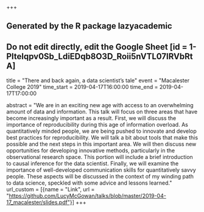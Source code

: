 +++
## Generated by the R package lazyacademic
## Do not edit directly, edit the Google Sheet [id = 1-PItelqpv0Sb_LdiEDqb8O3D_Roii5nVTL07IRVbRtA]
title = "There and back again, a data scientist’s tale"
event = "Macalester College 2019"
time_start = 2019-04-17T16:00:00
time_end = 2019-04-17T17:00:00

abstract = "We are in an exciting new age with access to an overwhelming amount of data and information. This talk will focus on three areas that have become increasingly important as a result. First, we will discuss the importance of reproducibility during this age of information overload. As quantitatively minded people, we are being pushed to innovate and develop best practices for reproducibility. We will talk a bit about tools that make this possible and the next steps in this important area. We will then discuss new opportunities for developing innovative methods, particularly in the observational research space. This portion will include a brief introduction to causal inference for the data scientist. Finally, we will examine the importance of well-developed communication skills for quantitatively savvy people. These aspects will be discussed in the context of my winding path to data science, speckled with some advice and lessons learned."
url_custom = [{name = "Link", url = "https://github.com/LucyMcGowan/talks/blob/master/2019-04-17_macalester/slides.pdf"}]
+++
